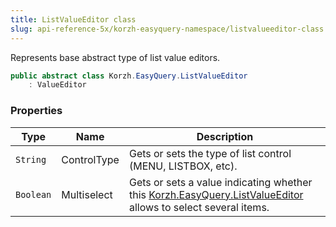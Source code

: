 ```yaml
---
title: ListValueEditor class
slug: api-reference-5x/korzh-easyquery-namespace/listvalueeditor-class
---
```


Represents base abstract type of list value editors.
```csharp
public abstract class Korzh.EasyQuery.ListValueEditor
    : ValueEditor

```

### Properties

| Type | Name | Description | 
| --- | --- | --- | 
| `String` | ControlType | Gets or sets the type of list control (MENU, LISTBOX, etc). | 
| `Boolean` | Multiselect | Gets or sets a value indicating whether this [Korzh.EasyQuery.ListValueEditor](//easyquery/docs/api-reference-5x/korzh-easyquery-namespace/listvalueeditor-class) allows to select several items. |